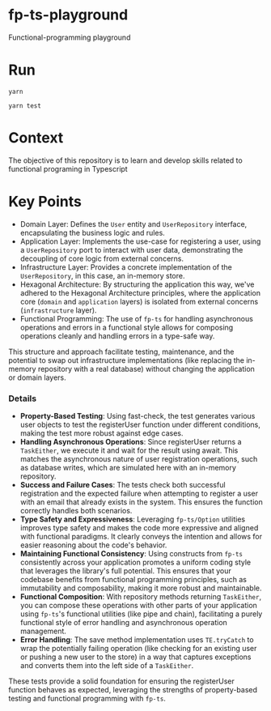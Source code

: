 # fp-ts-playground

Functional-programming playground

# Run

`yarn`

`yarn test`

# Context

The objective of this repository is to learn and develop skills related to functional programing in Typescript

# Key Points

- Domain Layer: Defines the `User` entity and `UserRepository` interface, encapsulating the business logic and rules.
- Application Layer: Implements the use-case for registering a user, using a `UserRepository` port to interact with user data, demonstrating the decoupling of core logic from external concerns.
- Infrastructure Layer: Provides a concrete implementation of the `UserRepository`, in this case, an in-memory store.
- Hexagonal Architecture: By structuring the application this way, we've adhered to the Hexagonal Architecture principles, where the application core (`domain` and `application` layers) is isolated from external concerns (`infrastructure` layer).
- Functional Programming: The use of `fp-ts` for handling asynchronous operations and errors in a functional style allows for composing operations cleanly and handling errors in a type-safe way.

This structure and approach facilitate testing, maintenance, and the potential to swap out infrastructure implementations (like replacing the in-memory repository with a real database) without changing the application or domain layers.

### Details

- **Property-Based Testing**: Using fast-check, the test generates various user objects to test the registerUser function under different conditions, making the test more robust against edge cases.
- **Handling Asynchronous Operations**: Since registerUser returns a `TaskEither`, we execute it and wait for the result using await. This matches the asynchronous nature of user registration operations, such as database writes, which are simulated here with an in-memory repository.
- **Success and Failure Cases**: The tests check both successful registration and the expected failure when attempting to register a user with an email that already exists in the system. This ensures the function correctly handles both scenarios.
- **Type Safety and Expressiveness**: Leveraging `fp-ts/Option` utilities improves type safety and makes the code more expressive and aligned with functional paradigms. It clearly conveys the intention and allows for easier reasoning about the code's behavior.
- **Maintaining Functional Consistency**: Using constructs from `fp-ts` consistently across your application promotes a uniform coding style that leverages the library's full potential. This ensures that your codebase benefits from functional programming principles, such as immutability and composability, making it more robust and maintainable.
- **Functional Composition**: With repository methods returning `TaskEither`, you can compose these operations with other parts of your application using `fp-ts`'s functional utilities (like pipe and chain), facilitating a purely functional style of error handling and asynchronous operation management.
- **Error Handling**: The save method implementation uses `TE.tryCatch` to wrap the potentially failing operation (like checking for an existing user or pushing a new user to the store) in a way that captures exceptions and converts them into the left side of a `TaskEither`.

These tests provide a solid foundation for ensuring the registerUser function behaves as expected, leveraging the strengths of property-based testing and functional programming with `fp-ts`.
